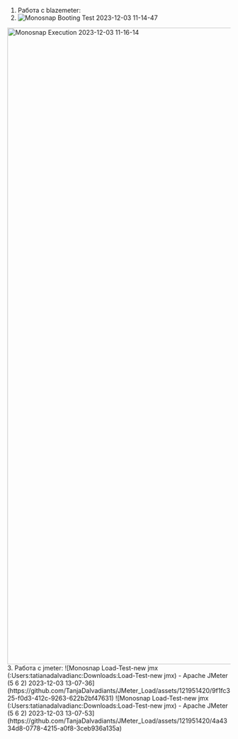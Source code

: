 1. Работа с blazemeter:
2.  ![Monosnap Booting Test 2023-12-03 11-14-47](https://github.com/TanjaDalvadiants/JMeter_Load/assets/121951420/175ed25d-36ef-44b7-8baa-95ab1a97e88b)
<img width="1436" alt="Monosnap Execution 2023-12-03 11-16-14" src="https://github.com/TanjaDalvadiants/JMeter_Load/assets/121951420/cfa10806-7b40-43a9-87d7-96a8be265637">
3. Работа с jmeter:
![Monosnap Load-Test-new jmx (:Users:tatianadalvadianc:Downloads:Load-Test-new jmx) - Apache JMeter (5 6 2) 2023-12-03 13-07-36](https://github.com/TanjaDalvadiants/JMeter_Load/assets/121951420/9f1fc325-f0d3-412c-9263-622b2bf47631)
![Monosnap Load-Test-new jmx (:Users:tatianadalvadianc:Downloads:Load-Test-new jmx) - Apache JMeter (5 6 2) 2023-12-03 13-07-53](https://github.com/TanjaDalvadiants/JMeter_Load/assets/121951420/4a4334d8-0778-4215-a0f8-3ceb936a135a)
